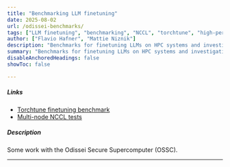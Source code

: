 ```yaml
---
title: "Benchmarking LLM finetuning"
date: 2025-08-02
url: /odissei-benchmarks/
tags: ["LLM finetuning", "benchmarking", "NCCL", "torchtune", "high-performance computing"]
author: ["Flavio Hafner", "Mattie Niznik"]
description: "Benchmarks for finetuning LLMs on HPC systems and investigating performance bottlenecks."
summary: "Benchmarks for finetuning LLMs on HPC systems and investigating performance bottlenecks."
disableAnchoredHeadings: false
showToc: false

---
```


##### Links

- [Torchtune finetuning benchmark](https://github.com/odissei-benchmarks/torchtune-gpu-benchmark)
- [Multi-node NCCL tests](https://github.com/odissei-benchmarks/nccl-tests)


##### Description

Some work with the Odissei Secure Supercomputer (OSSC).

---
